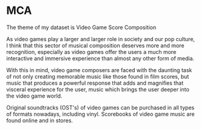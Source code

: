 # MCA

The theme of my dataset is Video Game Score Composition

As video games play a larger and larger role in society and our pop culture, I think that this sector of musical composition deserves more and more recognition, especially as video games offer the users a much more interactive and immersive experience than almost any other form of media.

With this in mind, video game composers are faced with the daunting task of not only creating memorable music like those found in film scores, but music that produces a powerful response that adds and magnifies that visceral experience for the user, music which brings the user deeper into the video game world.

Original soundtracks (OST's) of video games can be purchased in all types of formats nowadays, including vinyl. Scorebooks of video game music are found online and in stores.
